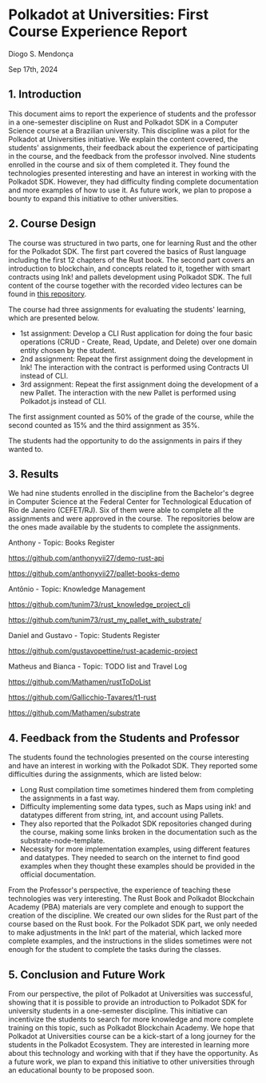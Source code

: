 # Polkadot at Universities: First Course Experience Report

Diogo S. Mendonça

Sep 17th, 2024


## 1. Introduction

This document aims to report the experience of students and the professor in a one-semester discipline on Rust and Polkadot SDK in a Computer Science course at a Brazilian university.
This discipline was a pilot for the Polkadot at Universities initiative. 
We explain the content covered, the students' assignments, their feedback about the experience of participating in the course, and the feedback from the professor involved. 
Nine students enrolled in the course and six of them completed it. They found the technologies presented interesting and have an interest in working with the Polkadot SDK. 
However, they had difficulty finding complete documentation and more examples of how to use it. 
As future work, we plan to propose a bounty to expand this initiative to other universities.

## 2. Course Design

The course was structured in two parts, one for learning Rust and the other for the Polkadot SDK. The first part covered the basics of Rust language including the first 12 chapters of the Rust book. The second part covers an introduction to blockchain, and concepts related to it, together with smart contracts using Ink! and pallets development using Polkadot SDK. The full content of the course together with the recorded video lectures can be found in [this repository](https://github.com/ditavia-br/polkadot-at-universities).

The course had three assignments for evaluating the students' learning, which are presented below.

* 1st assignment: Develop a CLI Rust application for doing the four basic operations (CRUD - Create, Read, Update, and Delete) over one domain entity chosen by the student. 
* 2nd assignment: Repeat the first assignment doing the development in Ink! The interaction with the contract is performed using Contracts UI instead of CLI.
* 3rd assignment: Repeat the first assignment doing the development of a new Pallet. The interaction with the new Pallet is performed using Polkadot.js instead of CLI.

The first assignment counted as 50% of the grade of the course, while the second counted as 15% and the third assignment as 35%.

The students had the opportunity to do the assignments in pairs if they wanted to.

## 3. Results

We had nine students enrolled in the discipline from the Bachelor's degree in Computer Science at the Federal Center for Technological Education of Rio de Janeiro (CEFET/RJ). 
Six of them were able to complete all the assignments and were approved in the course.  
The repositories below are the ones made available by the students to complete the assignments. 

Anthony - Topic: Books Register

https://github.com/anthonyvii27/demo-rust-api

https://github.com/anthonyvii27/pallet-books-demo



Antônio - Topic: Knowledge Management

https://github.com/tunim73/rust_knowledge_project_cli

https://github.com/tunim73/rust_my_pallet_with_substrate/



Daniel and Gustavo - Topic: Students Register

https://github.com/gustavopettine/rust-academic-project



Matheus and Bianca - Topic: TODO list and Travel Log

https://github.com/Mathamen/rustToDoList

https://github.com/Gallicchio-Tavares/t1-rust

https://github.com/Mathamen/substrate



## 4. Feedback from the Students and Professor

The students found the technologies presented on the course interesting and have an interest in working with the Polkadot SDK. They reported some difficulties during the assignments, which are listed below:
* Long Rust compilation time sometimes hindered them from completing the assignments in a fast way. 
* Difficulty implementing some data types, such as Maps using ink! and datatypes different from string, int, and account using Pallets. 
* They also reported that the Polkadot SDK repositories changed during the course, making some links broken in the documentation such as the substrate-node-template. 
* Necessity for more implementation examples, using different features and datatypes. They needed to search on the internet to find good examples when they thought these examples should be provided in the official documentation.

From the Professor's perspective, the experience of teaching these technologies was very interesting. The Rust Book and Polkadot Blockchain Academy (PBA) materials are very complete and enough to support the creation of the discipline. We created our own slides for the Rust part of the course based on the Rust book. For the Polkadot SDK part, we only needed to make adjustments in the Ink! part of the material, which lacked more complete examples, and the instructions in the slides sometimes were not enough for the student to complete the tasks during the classes. 

## 5. Conclusion and Future Work
From our perspective, the pilot of Polkadot at Universities was successful, showing that it is possible to provide an introduction to Polkadot SDK for university students in a one-semester discipline.
This initiative can incentivize the students to search for more knowledge and more complete training on this topic, such as Polkadot Blockchain Academy. 
We hope that Polkadot at Universities course can be a kick-start of a long journey for the students in the Polkadot Ecosystem. 
They are interested in learning more about this technology and working with that if they have the opportunity. 
As a future work, we plan to expand this initiative to other universities through an educational bounty to be proposed soon. 


